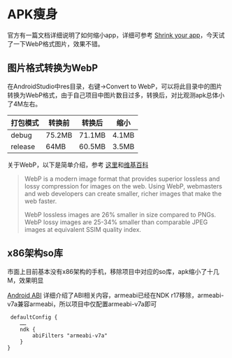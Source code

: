 # APK瘦身

官方有一篇文档详细说明了如何缩小app，详细可参考 [Shrink your app](https://developer.android.com/studio/build/shrink-code)，今天试了一下WebP格式图片，效果不错。

## 图片格式转换为WebP

在AndroidStudio中res目录，右键->Convert to WebP，可以将此目录中的图片转换为WebP格式，由于自己项目中图片数目过多，转换后，对比观测apk总体小了4M左右。

| 打包模式 | 转换前 | 转换后 | 缩小  |
| -------- | ------ | ------ | ----- |
| debug    | 75.2MB | 71.1MB | 4.1MB |
| release  | 64MB   | 60.5MB | 3.5MB |




关于WebP，以下是简单介绍，参考 [这里](https://developers.google.com/speed/webp)和[维基百科](https://zh.wikipedia.org/wiki/WebP)

> WebP is a modern image format that provides superior lossless and lossy compression for images on the web. Using WebP, webmasters and web developers can create smaller, richer images that make the web faster.
> 
> WebP lossless images are 26% smaller in size compared to PNGs. WebP lossy images are 25-34% smaller than comparable JPEG images at equivalent SSIM quality index.

## x86架构so库

市面上目前基本没有x86架构的手机，移除项目中对应的so库，apk缩小了十几M，效果明显

[Android ABI](https://developer.android.com/ndk/guides/abis?hl=zh-cn) 详细介绍了ABI相关内容，armeabi已经在NDK r17移除，armeabi-v7a兼容armeabi，所以项目中仅配置armeabi-v7a即可

```
 defaultConfig {
    ……
    ndk {
        abiFilters "armeabi-v7a"
    }
}
```